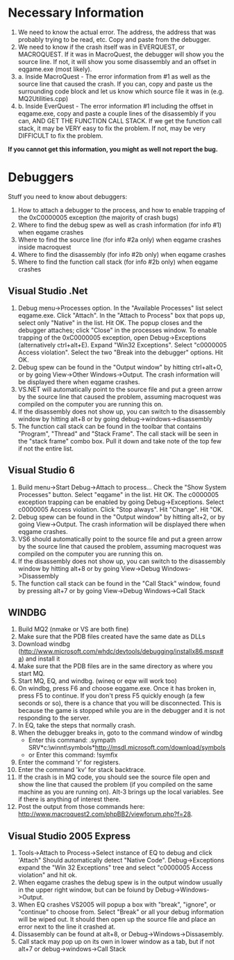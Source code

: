 # Necessary Information

1.  We need to know the actual error. The address, the address that was probably trying to be read, etc. Copy and paste
    from the debugger.
2.  We need to know if the crash itself was in EVERQUEST, or MACROQUEST. If it was in MacroQuest, the debugger will show
    you the source line. If not, it will show you some disassembly and an offset in eqgame.exe (most likely).
3.  a\. Inside MacroQuest - The error information from #1 as well as the source line that caused the crash. If you can,
    copy and paste us the surrounding code block and let us know which source file it was in (e.g. MQ2Utilities.cpp)
4.  b\. Inside EverQuest - The error information #1 including the offset in eqgame.exe, copy and paste a couple lines of
    the disassembly if you can, AND GET THE FUNCTION CALL STACK. If we get the function call stack, it may be VERY easy
    to fix the problem. If not, may be very DIFFICULT to fix the problem.

**If you cannot get this information, you might as well not report the bug.**

# Debuggers

Stuff you need to know about debuggers:  

1.  How to attach a debugger to the process, and how to enable trapping of the 0xC0000005 exception (the majority of
    crash bugs)
2.  Where to find the debug spew as well as crash information (for info #1) when eqgame crashes
3.  Where to find the source line (for info #2a only) when eqgame crashes inside macroquest
4.  Where to find the disassembly (for info #2b only) when eqgame crashes
5.  Where to find the function call stack (for info #2b only) when eqgame crashes

## Visual Studio .Net

1.  Debug menu->Processes option. In the "Available Processes" list select eqgame.exe. Click "Attach". In the "Attach to
    Process" box that pops up, select only "Native" in the list. Hit OK. The popup closes and the debugger attaches;
    click "Close" in the processes window. To enable trapping of the 0xC0000005 exception, open Debug->Exceptions
    (alternatively ctrl+alt+E). Expand "Win32 Exceptions". Select "c0000005 Access violation". Select the two "Break
    into the debugger" options. Hit OK.
2.  Debug spew can be found in the "Output window" by hitting ctrl+alt+O, or by going View->Other Windows->Output. The
    crash information will be displayed there when eqgame crashes.
3.  VS.NET will automatically point to the source file and put a green arrow by the source line that caused the problem,
    assuming macroquest was compiled on the computer you are running this on.
4.  If the disassembly does not show up, you can switch to the disassembly window by hitting alt+8 or by going
    debug->windows->disassembly
5.  The function call stack can be found in the toolbar that contains "Program", "Thread" and "Stack Frame". The call
    stack will be seen in the "stack frame" combo box. Pull it down and take note of the top few if not the entire list.

## Visual Studio 6

1.  Build menu->Start Debug->Attach to process... Check the "Show System Processes" button. Select "eqgame" in the list.
    Hit OK. The c0000005 exception trapping can be enabled by going Debug->Exceptions. Select c0000005 Access violation.
    Click "Stop always". Hit "Change". Hit "OK.
2.  Debug spew can be found in the "Output window" by hitting alt+2, or by going View->Output. The crash information
    will be displayed there when eqgame crashes.
3.  VS6 should automatically point to the source file and put a green arrow by the source line that caused the problem,
    assuming macroquest was compiled on the computer you are running this on.
4.  If the disassembly does not show up, you can switch to the disassembly window by hitting alt+8 or by going
    View->Debug Windows->Disassembly
5.  The function call stack can be found in the "Call Stack" window, found by pressing alt+7 or by going View->Debug
    Windows->Call Stack

## WINDBG

1.  Build MQ2 (nmake or VS are both fine)
2.  Make sure that the PDB files created have the same date as DLLs
3.  Download windbg (http://www.microsoft.com/whdc/devtools/debugging/installx86.mspx#a) and install it
4.  Make sure that the PDB files are in the same directory as where you start MQ.
5.  Start MQ, EQ, and windbg. (wineq or eqw will work too)
6.  On windbg, press F6 and choose eqgame.exe. Once it has broken in, press F5 to continue. If you don't press F5
    quickly enough (a few seconds or so), there is a chance that you will be disconnected. This is because the game is
    stopped while you are in the debugger and it is not responding to the server.
7.  In EQ, take the steps that normally crash.
8.  When the debugger breaks in, goto to the command window of windbg
    -   Enter this command: .sympath SRV\*c:\\winnt\\symbols\*http://msdl.microsoft.com/download/symbols
    -   or Enter this command: !symfix
9.  Enter the command 'r' for registers.
10. Enter the command 'kv' for stack backtrace.
11. If the crash is in MQ code, you should see the source file open and show the line that caused the problem (if you
    compiled on the same machine as you are running on). Alt-3 brings up the local variables. See if there is anything
    of interest there.
12. Post the output from those commands here: <http://www.macroquest2.com/phpBB2/viewforum.php?f=28>.

## Visual Studio 2005 Express

1.  Tools->Attach to Process->Select instance of EQ to debug and click 'Attach" Should automatically detect "Native
    Code". Debug->Exceptions expand the "Win 32 Exceptions" tree and select "c0000005 Access violation" and hit ok.
2.  When eqgame crashes the debug spew is in the output window usually in the upper right window, but can be foiund by
    Debug->Windows->Output.
3.  When EQ crashes VS2005 will popup a box with "break", "ignore", or "continue" to choose from. Select "Break" or all
    your debug information will be wiped out. It should then open up the source file and place an error next to the line
    it crashed at.
4.  Dissasembly can be found at alt+8, or Debug->Windows->Dissasembly.
5.  Call stack may pop up on its own in lower window as a tab, but if not alt+7 or debug->windows->Call Stack


